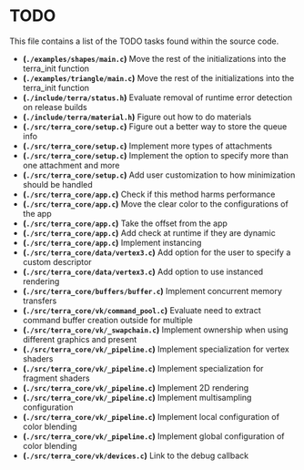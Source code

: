 # TODO
This file contains a list of the TODO tasks found within the source code.
- **(`./examples/shapes/main.c`)** Move the rest of the initializations into the terra_init function
- **(`./examples/triangle/main.c`)** Move the rest of the initializations into the terra_init function
- **(`./include/terra/status.h`)** Evaluate removal of runtime error detection on release builds
- **(`./include/terra/material.h`)** Figure out how to do materials
- **(`./src/terra_core/setup.c`)** Figure out a better way to store the queue info
- **(`./src/terra_core/setup.c`)** Implement more types of attachments
- **(`./src/terra_core/setup.c`)** Implement the option to specify more than one attachment and more
- **(`./src/terra_core/setup.c`)** Add user customization to how minimization should be handled
- **(`./src/terra_core/app.c`)** Check if this method harms performance
- **(`./src/terra_core/app.c`)** Move the clear color to the configurations of the app
- **(`./src/terra_core/app.c`)** Take the offset from the app
- **(`./src/terra_core/app.c`)** Add check at runtime if they are dynamic
- **(`./src/terra_core/app.c`)** Implement instancing
- **(`./src/terra_core/data/vertex3.c`)** Add option for the user to specify a custom descriptor
- **(`./src/terra_core/data/vertex3.c`)** Add option to use instanced rendering
- **(`./src/terra_core/buffers/buffer.c`)** Implement concurrent memory transfers
- **(`./src/terra_core/vk/command_pool.c`)** Evaluate need to extract command buffer creation outside for multiple
- **(`./src/terra_core/vk/_swapchain.c`)** Implement ownership when using different graphics and present
- **(`./src/terra_core/vk/_pipeline.c`)** Implement specialization for vertex shaders
- **(`./src/terra_core/vk/_pipeline.c`)** Implement specialization for fragment shaders
- **(`./src/terra_core/vk/_pipeline.c`)** Implement 2D rendering
- **(`./src/terra_core/vk/_pipeline.c`)** Implement multisampling configuration
- **(`./src/terra_core/vk/_pipeline.c`)** Implement local configuration of color blending
- **(`./src/terra_core/vk/_pipeline.c`)** Implement global configuration of color blending
- **(`./src/terra_core/vk/devices.c`)** Link to the debug callback
